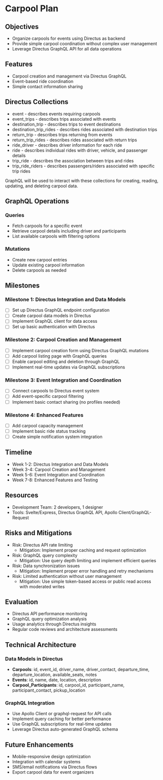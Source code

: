 # Carpool Plan

## Objectives

- Organize carpools for events using Directus as backend
- Provide simple carpool coordination without complex user management
- Leverage Directus GraphQL API for all data operations

## Features

- Carpool creation and management via Directus GraphQL
- Event-based ride coordination
- Simple contact information sharing

## Directus Collections

- event - describes events requiring carpools
- event_trips - describes trips associated with events
- destination_trip - describes trips to event destinations
- destination_trip_rides - describes rides associated with destination trips
- return_trip - describes trips returning from events
- return_trip_rides - describes rides associated with return trips
- ride_driver - describes driver information for each ride
- ride - describes individual rides with driver, vehicle, and passenger details
- trip_ride - describes the association between trips and rides
- trip_ride_riders - describes passengers/riders associated with specific trip rides

GraphQL will be used to interact with these collections for creating, reading, updating, and deleting carpool data.

## GraphQL Operations

### Queries

- Fetch carpools for a specific event
- Retrieve carpool details including driver and participants
- List available carpools with filtering options

### Mutations

- Create new carpool entries
- Update existing carpool information
- Delete carpools as needed

## Milestones

### Milestone 1: Directus Integration and Data Models

- [ ] Set up Directus GraphQL endpoint configuration
- [ ] Create carpool data models in Directus
- [ ] Implement GraphQL client for data access
- [ ] Set up basic authentication with Directus

### Milestone 2: Carpool Creation and Management

- [ ] Implement carpool creation form using Directus GraphQL mutations
- [ ] Add carpool listing page with GraphQL queries
- [ ] Enable carpool editing and deletion through GraphQL
- [ ] Implement real-time updates via GraphQL subscriptions

### Milestone 3: Event Integration and Coordination

- [ ] Connect carpools to Directus event system
- [ ] Add event-specific carpool filtering
- [ ] Implement basic contact sharing (no profiles needed)

### Milestone 4: Enhanced Features

- [ ] Add carpool capacity management
- [ ] Implement basic ride status tracking
- [ ] Create simple notification system integration

## Timeline

- Week 1-2: Directus Integration and Data Models
- Week 3-4: Carpool Creation and Management
- Week 5-6: Event Integration and Coordination
- Week 7-8: Enhanced Features and Testing

## Resources

- Development Team: 2 developers, 1 designer
- Tools: Svelte/Express, Directus GraphQL API, Apollo Client/GraphQL-Request

## Risks and Mitigations

- Risk: Directus API rate limiting
  - Mitigation: Implement proper caching and request optimization
- Risk: GraphQL query complexity
  - Mitigation: Use query depth limiting and implement efficient queries
- Risk: Data synchronization issues
  - Mitigation: Implement proper error handling and retry mechanisms
- Risk: Limited authentication without user management
  - Mitigation: Use simple token-based access or public read access with moderated writes

## Evaluation

- Directus API performance monitoring
- GraphQL query optimization analysis
- Usage analytics through Directus insights
- Regular code reviews and architecture assessments

## Technical Architecture

### Data Models in Directus

- **Carpools**: id, event_id, driver_name, driver_contact, departure_time, departure_location, available_seats, notes
- **Events**: id, name, date, location, description
- **Carpool_Participants**: id, carpool_id, participant_name, participant_contact, pickup_location

### GraphQL Integration

- Use Apollo Client or graphql-request for API calls
- Implement query caching for better performance
- Use GraphQL subscriptions for real-time updates
- Leverage Directus auto-generated GraphQL schema

## Future Enhancements

- Mobile-responsive design optimization
- Integration with calendar systems
- SMS/email notifications via Directus flows
- Export carpool data for event organizers
